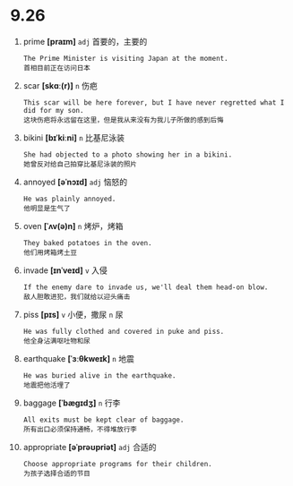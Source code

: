 # 9.26

1. prime **[praɪm]** `adj` 首要的，主要的

   ```
   The Prime Minister is visiting Japan at the moment.
   首相目前正在访问日本
   ```

2. scar **[skɑː(r)]** `n` 伤疤

   ```
   This scar will be here forever, but I have never regretted what I did for my son.
   这块伤疤将永远留在这里，但是我从来没有为我儿子所做的感到后悔
   ```

3. bikini **[bɪˈkiːni]** `n` 比基尼泳装

   ```
   She had objected to a photo showing her in a bikini.
   她曾反对给自己拍穿比基尼泳装的照片
   ```

4. annoyed **[əˈnɔɪd]** `adj` 恼怒的

   ```
   He was plainly annoyed.
   他明显是生气了
   ```

5. oven **[ˈʌv(ə)n]** `n` 烤炉，烤箱

   ```
   They baked potatoes in the oven.
   他们用烤箱烤土豆
   ```

6. invade **[ɪnˈveɪd]** `v` 入侵

   ```
   If the enemy dare to invade us, we'll deal them head-on blow.
   敌人胆敢进犯，我们就给以迎头痛击
   ```

7. piss **[pɪs]** `v` 小便，撒尿 `n` 尿

   ```
   He was fully clothed and covered in puke and piss.
   他全身沾满呕吐物和尿
   ```

8. earthquake **[ˈɜːθkweɪk]** `n` 地震

   ```
   He was buried alive in the earthquake.
   地震把他活埋了
   ```

9. baggage **[ˈbæɡɪdʒ]** `n` 行李

   ```
   All exits must be kept clear of baggage.
   所有出口必须保持通畅，不得堆放行李
   ```

10. appropriate **[əˈprəʊpriət]** `adj` 合适的
    ```
    Choose appropriate programs for their children.
    为孩子选择合适的节目
    ```
